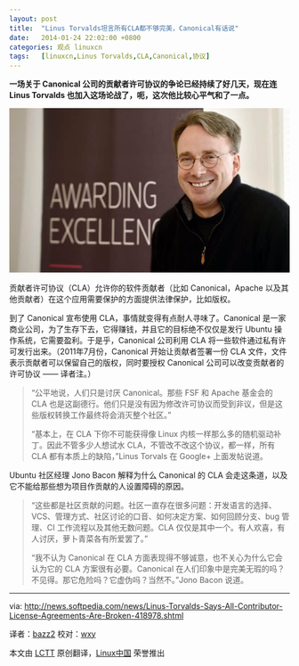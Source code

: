 ```yaml
---
layout: post
title:	"Linus Torvalds坦言所有CLA都不够完美，Canonical有话说"
date:	2014-01-24 22:02:00 +0800 
categories:	观点 linuxcn 
tags:	[linuxcn,Linus Torvalds,CLA,Canonical,协议]
---
```



**一场关于 Canonical 公司的贡献者许可协议的争论已经持续了好几天，现在连 Linus Torvalds 也加入这场论战了，呃，这次他比较心平气和了一点。**


![](/Asserts/Images/album/201401/23/232441i9aqs740ttkkqx6x.jpg)


贡献者许可协议（CLA）允许你的软件贡献者（比如 Canonical，Apache 以及其他贡献者）在这个应用需要保护的方面提供法律保护，比如版权。


到了 Canonical 宣布使用 CLA，事情就变得有点耐人寻味了。Canonical 是一家商业公司，为了生存下去，它得赚钱，并且它的目标绝不仅仅是发行 Ubuntu 操作系统，它需要盈利。于是乎，Canonical 公司利用 CLA 将一些软件通过私有许可发行出来。（2011年7月份，Canonical 开始让贡献者签署一份 CLA 文件，文件表示贡献者可以保留自己的版权，同时要授权 Canonical 公司可以改变贡献者的许可协议 —— 译者注。）



> 
> “公平地说，人们只是讨厌 Canonical。那些 FSF 和 Apache 基金会的 CLA 也是这副德行。他们只是没有因为修改许可协议而受到非议，但是这些版权转换工作最终将会消灭整个社区。”
> 
> 
> “基本上，在 CLA 下你不可能获得像 Linux 内核一样那么多的随机驱动补丁。因此不管多少人想试水 CLA，不管改不改这个协议，都一样，所有 CLA 都有本质上的缺陷，”Linus Torvals 在 Google+ 上面发帖说道。
> 
> 
> 


Ubuntu 社区经理 Jono Bacon 解释为什么 Canonical 的 CLA 会走这条道，以及它不能给那些想为项目作贡献的人设置障碍的原因。



> 
> “这些都是社区贡献的问题。社区一直存在很多问题：开发语言的选择、VCS、管理方式、社区讨论的口音、如何决定方案、如何回顾分支、bug 管理、CI 工作流程以及其他无数问题。CLA 仅仅是其中一个。有人欢喜，有人讨厌，萝卜青菜各有所爱罢了。”
> 
> 
> “我不认为 Canonical 在 CLA 方面表现得不够诚意，也不关心为什么它会认为它的 CLA 方案很有必要。Canonical 在人们印象中是完美无瑕的吗？不见得。那它危险吗？它虚伪吗？当然不。”Jono Bacon 说道。
> 
> 
> 




---


via: <http://news.softpedia.com/news/Linus-Torvalds-Says-All-Contributor-License-Agreements-Are-Broken-418978.shtml>


译者：[bazz2](https://github.com/bazz2) 校对：[wxy](https://github.com/wxy)


本文由 [LCTT](https://github.com/LCTT/TranslateProject) 原创翻译，[Linux中国](http://linux.cn/) 荣誉推出
